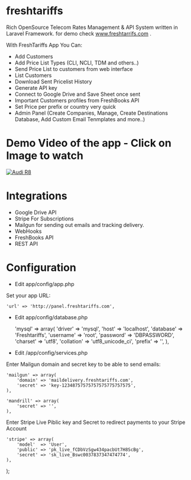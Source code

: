 # freshtariffs
Rich OpenSource Telecom Rates Management &amp; API System written in Laravel Framework. for demo check www.freshtarrifs.com .

With FreshTariffs App You Can:

- Add Customers
- Add Price List Types (CLI, NCLI, TDM and others..)
- Send Price List to customers from web interface
- List Customers
- Download Sent Pricelist History
- Generate API key
- Connect to Google Drive and Save Sheet once sent
- Important Customers profiles from FreshBooks API
- Set Price per prefix or country very quick
- Admin Panel (Create Companies, Manage, Create Destinations Database, Add Custom Email Tenmplates and more..)


# Demo Video of the app - Click on Image to watch

[![Audi R8](http://img.youtube.com/vi/g7PhBe46bVI/0.jpg)](https://www.youtube.com/watch?v=g7PhBe46bVI "FreshTariffs Demo")


# Integrations

- Google Drive API
- Stripe For Subscriptions
- Mailgun for sending out emails and tracking delivery.
- WebHooks 
- FreshBooks API 
- REST API 


# Configuration

- Edit app/config/app.php

Set your app URL:


	'url' => 'http://panel.freshtariffs.com',


- Edit app/config/database.php

	'mysql' => array(
			'driver'    => 'mysql',
			'host'      => 'localhost',
			'database'  => 'Freshtariffs',
			'username'  => 'root',
			'password'  => 'DBPASSWORD',
			'charset'   => 'utf8',
			'collation' => 'utf8_unicode_ci',
			'prefix'    => '',
		),



- Edit /app/config/services.php

Enter Mailgun domain and secret key to be able to send emails:

	'mailgun' => array(
		'domain' => 'maildelivery.freshtariffs.com',
		'secret' => 'key-12348757575757575775757575',
	),

	'mandrill' => array(
		'secret' => '',
	),
  
  
  Enter Stripe Live Piblic key and Secret to redirect payments to your Stripe Account

	'stripe' => array(
		'model'  => 'User',
        'public' => 'pk_live_fCDbVzSgw434pacbUt7H8ScBg',
		'secret' => 'sk_live_Bswc0037837347474774',
	),

);


